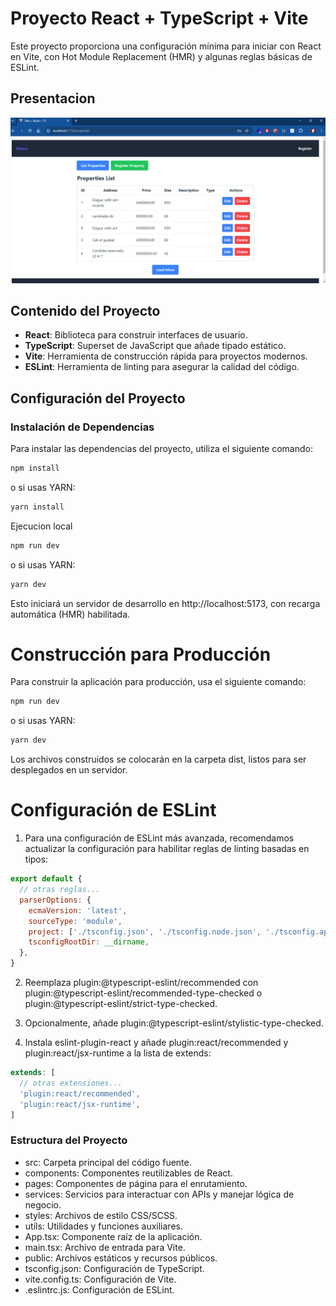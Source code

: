 # Proyecto React + TypeScript + Vite

Este proyecto proporciona una configuración mínima para iniciar con React en Vite, con Hot Module Replacement (HMR) y algunas reglas básicas de ESLint.

## Presentacion
![List properties](images/list_properties.png)


## Contenido del Proyecto

- **React**: Biblioteca para construir interfaces de usuario.
- **TypeScript**: Superset de JavaScript que añade tipado estático.
- **Vite**: Herramienta de construcción rápida para proyectos modernos.
- **ESLint**: Herramienta de linting para asegurar la calidad del código.

## Configuración del Proyecto

### Instalación de Dependencias

Para instalar las dependencias del proyecto, utiliza el siguiente comando:

```bash
npm install
```

o si usas YARN: 
```bash
yarn install
```

Ejecucion local
```bash
npm run dev
```

o si usas YARN: 
```bash
yarn dev
```

Esto iniciará un servidor de desarrollo en http://localhost:5173, con recarga automática (HMR) habilitada.



# Construcción para Producción

Para construir la aplicación para producción, usa el siguiente comando:

```bash
npm run dev
```

o si usas YARN: 
```bash
yarn dev
```

Los archivos construidos se colocarán en la carpeta dist, listos para ser desplegados en un servidor.

# Configuración de ESLint

1. Para una configuración de ESLint más avanzada, recomendamos actualizar la configuración para habilitar reglas de linting basadas en tipos:

```javascript
export default {
  // otras reglas...
  parserOptions: {
    ecmaVersion: 'latest',
    sourceType: 'module',
    project: ['./tsconfig.json', './tsconfig.node.json', './tsconfig.app.json'],
    tsconfigRootDir: __dirname,
  },
}
```

2. Reemplaza plugin:@typescript-eslint/recommended con plugin:@typescript-eslint/recommended-type-checked o plugin:@typescript-eslint/strict-type-checked.

3. Opcionalmente, añade plugin:@typescript-eslint/stylistic-type-checked.

4. Instala eslint-plugin-react y añade plugin:react/recommended y plugin:react/jsx-runtime a la lista de extends:
```javascript
extends: [
  // otras extensiones...
  'plugin:react/recommended',
  'plugin:react/jsx-runtime',
]

```


### Estructura del Proyecto
* src: Carpeta principal del código fuente.
* components: Componentes reutilizables de React.
* pages: Componentes de página para el enrutamiento.
* services: Servicios para interactuar con APIs y manejar lógica de negocio.
* styles: Archivos de estilo CSS/SCSS.
* utils: Utilidades y funciones auxiliares.
* App.tsx: Componente raíz de la aplicación.
* main.tsx: Archivo de entrada para Vite.
* public: Archivos estáticos y recursos públicos.
* tsconfig.json: Configuración de TypeScript.
* vite.config.ts: Configuración de Vite.
* .eslintrc.js: Configuración de ESLint.